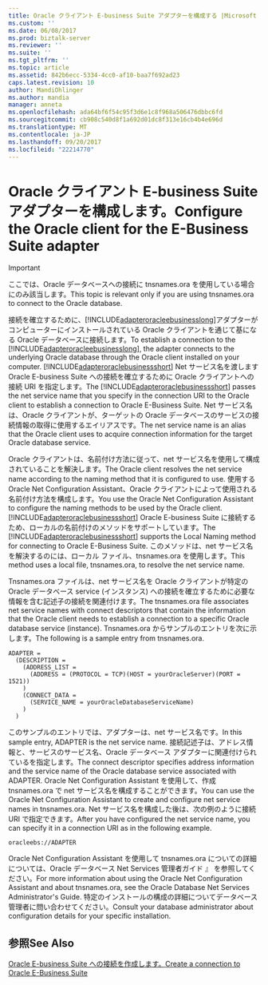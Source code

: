 ```yaml
---
title: Oracle クライアント E-business Suite アダプターを構成する |Microsoft ドキュメント
ms.custom: ''
ms.date: 06/08/2017
ms.prod: biztalk-server
ms.reviewer: ''
ms.suite: ''
ms.tgt_pltfrm: ''
ms.topic: article
ms.assetid: 842b6ecc-5334-4cc0-af10-baa7f692ad23
caps.latest.revision: 10
author: MandiOhlinger
ms.author: mandia
manager: anneta
ms.openlocfilehash: ada64bf6f54c95f3d6e1c8f968a506476dbbc6fd
ms.sourcegitcommit: cb908c540d8f1a692d01dc8f313e16cb4b4e696d
ms.translationtype: MT
ms.contentlocale: ja-JP
ms.lasthandoff: 09/20/2017
ms.locfileid: "22214770"
---
```

# <a name="configure-the-oracle-client-for-the-e-business-suite-adapter"></a><span data-ttu-id="9817b-102">Oracle クライアント E-business Suite アダプターを構成します。</span><span class="sxs-lookup"><span data-stu-id="9817b-102">Configure the Oracle client for the E-Business Suite adapter</span></span>
> [!IMPORTANT]
>  <span data-ttu-id="9817b-103">ここでは、Oracle データベースへの接続に tnsnames.ora を使用している場合にのみ該当します。</span><span class="sxs-lookup"><span data-stu-id="9817b-103">This topic is relevant only if you are using tnsnames.ora to connect to the Oracle database.</span></span>  
  
 <span data-ttu-id="9817b-104">接続を確立するために、[!INCLUDE[adapteroracleebusinesslong](../../includes/adapteroracleebusinesslong-md.md)]アダプターがコンピューターにインストールされている Oracle クライアントを通じて基になる Oracle データベースに接続します。</span><span class="sxs-lookup"><span data-stu-id="9817b-104">To establish a connection to the [!INCLUDE[adapteroracleebusinesslong](../../includes/adapteroracleebusinesslong-md.md)], the adapter connects to the underlying Oracle database through the Oracle client installed on your computer.</span></span> <span data-ttu-id="9817b-105">[!INCLUDE[adapteroraclebusinessshort](../../includes/adapteroraclebusinessshort-md.md)] Net サービス名を渡します Oracle E-business Suite への接続を確立するために Oracle クライアントへの接続 URI を指定します。</span><span class="sxs-lookup"><span data-stu-id="9817b-105">The [!INCLUDE[adapteroraclebusinessshort](../../includes/adapteroraclebusinessshort-md.md)] passes the net service name that you specify in the connection URI to the Oracle client to establish a connection to Oracle E-Business Suite.</span></span> <span data-ttu-id="9817b-106">Net サービス名は、Oracle クライアントが、ターゲットの Oracle データベースのサービスの接続情報の取得に使用するエイリアスです。</span><span class="sxs-lookup"><span data-stu-id="9817b-106">The net service name is an alias that the Oracle client uses to acquire connection information for the target Oracle database service.</span></span>  
  
 <span data-ttu-id="9817b-107">Oracle クライアントは、名前付け方法に従って、net サービス名を使用して構成されていることを解決します。</span><span class="sxs-lookup"><span data-stu-id="9817b-107">The Oracle client resolves the net service name according to the naming method that it is configured to use.</span></span> <span data-ttu-id="9817b-108">使用する Oracle Net Configuration Assistant、Oracle クライアントによって使用される名前付け方法を構成します。</span><span class="sxs-lookup"><span data-stu-id="9817b-108">You use the Oracle Net Configuration Assistant to configure the naming methods to be used by the Oracle client.</span></span> <span data-ttu-id="9817b-109">[!INCLUDE[adapteroraclebusinessshort](../../includes/adapteroraclebusinessshort-md.md)] Oracle E-business Suite に接続するため、ローカルの名前付けのメソッドをサポートしています。</span><span class="sxs-lookup"><span data-stu-id="9817b-109">The [!INCLUDE[adapteroraclebusinessshort](../../includes/adapteroraclebusinessshort-md.md)] supports the Local Naming method for connecting to Oracle E-Business Suite.</span></span> <span data-ttu-id="9817b-110">このメソッドは、net サービス名を解決するのには、ローカル ファイル、tnsnames.ora を使用します。</span><span class="sxs-lookup"><span data-stu-id="9817b-110">This method uses a local file, tnsnames.ora, to resolve the net service name.</span></span>  
  
 <span data-ttu-id="9817b-111">Tnsnames.ora ファイルは、net サービス名を Oracle クライアントが特定の Oracle データベース service (インスタンス) への接続を確立するために必要な情報を含む記述子の接続を関連付けます。</span><span class="sxs-lookup"><span data-stu-id="9817b-111">The tnsnames.ora file associates net service names with connect descriptors that contain the information that the Oracle client needs to establish a connection to a specific Oracle database service (instance).</span></span> <span data-ttu-id="9817b-112">Tnsnames.ora からサンプルのエントリを次に示します。</span><span class="sxs-lookup"><span data-stu-id="9817b-112">The following is a sample entry from tnsnames.ora.</span></span>  
  
```  
ADAPTER =  
  (DESCRIPTION =  
    (ADDRESS_LIST =  
      (ADDRESS = (PROTOCOL = TCP)(HOST = yourOracleServer)(PORT = 1521))  
    )  
    (CONNECT_DATA =  
      (SERVICE_NAME = yourOracleDatabaseServiceName)  
    )  
  )  
```  
  
 <span data-ttu-id="9817b-113">このサンプルのエントリでは、アダプターは、net サービス名です。</span><span class="sxs-lookup"><span data-stu-id="9817b-113">In this sample entry, ADAPTER is the net service name.</span></span> <span data-ttu-id="9817b-114">接続記述子は、アドレス情報と、サービスのサービス名、Oracle データベース アダプターに関連付けられているを指定します。</span><span class="sxs-lookup"><span data-stu-id="9817b-114">The connect descriptor specifies address information and the service name of the Oracle database service associated with ADAPTER.</span></span> <span data-ttu-id="9817b-115">Oracle Net Configuration Assistant を使用して、作成 tnsnames.ora で net サービス名を構成することができます。</span><span class="sxs-lookup"><span data-stu-id="9817b-115">You can use the Oracle Net Configuration Assistant to create and configure net service names in tnsnames.ora.</span></span> <span data-ttu-id="9817b-116">Net サービス名を構成した後は、次の例のように接続 URI で指定できます。</span><span class="sxs-lookup"><span data-stu-id="9817b-116">After you have configured the net service name, you can specify it in a connection URI as in the following example.</span></span>  
  
```  
oracleebs://ADAPTER  
```  
  
 <span data-ttu-id="9817b-117">Oracle Net Configuration Assistant を使用して tnsnames.ora についての詳細については、Oracle データベース Net Services 管理者ガイド 』 を参照してください。</span><span class="sxs-lookup"><span data-stu-id="9817b-117">For more information about using the Oracle Net Configuration Assistant and about tnsnames.ora, see the Oracle Database Net Services Administrator's Guide.</span></span> <span data-ttu-id="9817b-118">特定のインストールの構成の詳細についてデータベース管理者に問い合わせてください。</span><span class="sxs-lookup"><span data-stu-id="9817b-118">Consult your database administrator about configuration details for your specific installation.</span></span>  
  
## <a name="see-also"></a><span data-ttu-id="9817b-119">参照</span><span class="sxs-lookup"><span data-stu-id="9817b-119">See Also</span></span>  
 [<span data-ttu-id="9817b-120">Oracle E-business Suite への接続を作成します。</span><span class="sxs-lookup"><span data-stu-id="9817b-120">Create a connection to Oracle E-Business Suite</span></span>](../../adapters-and-accelerators/adapter-oracle-ebs/create-a-connection-to-oracle-e-business-suite.md)